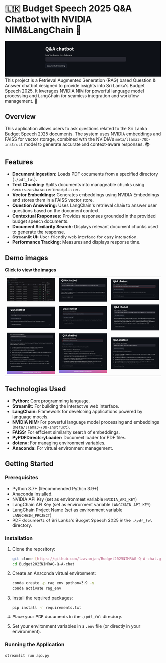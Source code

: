 # 🇱🇰 Budget Speech 2025 Q&A Chatbot with NVIDIA NIM&LangChain 🤖
![Alt text](img10.png)
This project is a Retrieval Augmented Generation (RAG) based Question & Answer chatbot designed to provide insights into Sri Lanka's Budget Speech 2025. It leverages NVIDIA NIM for powerful language model processing and LangChain for seamless integration and workflow management. 🚀

## Overview

This application allows users to ask questions related to the Sri Lanka Budget Speech 2025 documents. The system uses NVIDIA embeddings and FAISS for vector storage, combined with the NVIDIA's `meta/llama3-70b-instruct` model to generate accurate and context-aware responses. 📚

## Features

-   **Document Ingestion:** Loads PDF documents from a specified directory (`./pdf_fol`).
-   **Text Chunking:** Splits documents into manageable chunks using `RecursiveCharacterTextSplitter`.
-   **Vector Embeddings:** Generates embeddings using NVIDIA Embeddings and stores them in a FAISS vector store.
-   **Question Answering:** Uses LangChain's retrieval chain to answer user questions based on the document context.
-   **Contextual Responses:** Provides responses grounded in the provided budget speech documents.
-   **Document Similarity Search:** Displays relevant document chunks used to generate the response.
-   **Streamlit UI:** User-friendly web interface for easy interaction.
-   **Performance Tracking:** Measures and displays response time.

## Demo images
**Click to view the images**
<table>
  <tr>
    <td><img src="img1.png" alt="Image 1" width="400"></td>
    <td><img src="img2.png" alt="Image 2" width="400"></td>
    <td><img src="img3.png" alt="Image 3" width="400"></td>
  </tr>
  <tr>
    <td><img src="img4.png" alt="Image 4" width="400"></td>
    <td><img src="img5.png" alt="Image 5" width="400"></td>
    <td><img src="img6.png" alt="Image 6" width="400"></td>
  </tr>
  <tr>
    <td><img src="img7.png" alt="Image 7" width="400"></td>
    <td><img src="img8.png" alt="Image 8" width="400"></td>
    <td><img src="img9.png" alt="Image 9" width="400"></td>
  </tr>
</table>

## Technologies Used

-   **Python:** Core programming language.
-   **Streamlit:** For building the interactive web interface.
-   **LangChain:** Framework for developing applications powered by language models.
-   **NVIDIA NIM:** For powerful language model processing and embeddings (`meta/llama3-70b-instruct`).
-   **FAISS:** For efficient similarity search of embeddings.
-   **PyPDFDirectoryLoader:** Document loader for PDF files.
-   **dotenv:** For managing environment variables.
-   **Anaconda:** For virtual environment management.

## Getting Started

### Prerequisites

-   Python 3.7+ (Recommended Python 3.9+)
-   Anaconda installed.
-   NVIDIA API Key (set as environment variable `NVIDIA_API_KEY`)
-   LangChain API Key (set as environment variable `LANGCHAIN_API_KEY`)
-   LangChain Project Name (set as environment variable `LANGCHAIN_PROJECT`)
-   PDF documents of Sri Lanka's Budget Speech 2025 in the `./pdf_fol` directory.

### Installation

1.  Clone the repository:

    ```bash
    git clone [https://github.com/laavanjan/Budget2025NIMRAG-Q-A-chat.git](https://www.google.com/search?q=https://github.com/laavanjan/Budget2025NIMRAG-Q-A-chat.git)
    cd Budget2025NIMRAG-Q-A-chat
    ```

2.  Create an Anaconda virtual environment:

    ```bash
    conda create -p rag_env python=3.9 -y
    conda activate rag_env
    ```

3.  Install the required packages:

    ```bash
    pip install -r requirements.txt
    ```

4.  Place your PDF documents in the `./pdf_fol` directory.

5.  Set your environment variables in a `.env` file (or directly in your environment).

### Running the Application

```bash
streamlit run app.py
